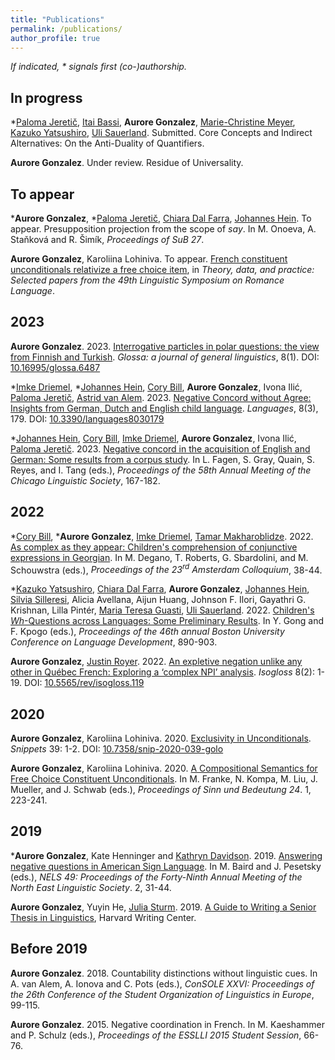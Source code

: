 ```yaml
---
title: "Publications"
permalink: /publications/
author_profile: true
---
```


*If indicated, \* signals first (co-)authorship.*

## In progress

*[Paloma Jeretič](https://wp.nyu.edu/paloma/), [Itai Bassi](https://itaibassi.github.io/), **Aurore Gonzalez**, [Marie-Christine Meyer](https://www.leibniz-zas.de/en/people/details/meyer-marie-christine/marie-christine-meyer), [Kazuko Yatsushiro](https://www.leibniz-zas.de/en/people/details/yatsushiro-kazuko/kazuko-yatsushiro), [Uli Sauerland](https://www.leibniz-zas.de/en/people/details/sauerland-uli/uli-sauerland). Submitted. Core Concepts and Indirect Alternatives: On the Anti-Duality of Quantifiers.

**Aurore Gonzalez**. Under review. Residue of Universality.

## To appear

\***Aurore Gonzalez**, \*[Paloma Jeretič](https://wp.nyu.edu/paloma/), [Chiara Dal Farra](http://www.bilgroup.it/en/chiara-dal-farra-2/), [Johannes Hein](https://www.johannes-hein.de/index.html). To appear. Presupposition projection from the scope of *say*. In M. Onoeva, A. Staňková and R. Šimík, *Proceedings of SuB 27*.

**Aurore Gonzalez**, Karoliina Lohiniva. To appear. [French constituent unconditionals relativize a free choice item](http://auroregonzalez.github.io/files/French_constituent_unconditionals_relativize_a_free_choice_item.pdf), in *Theory, data, and
practice: Selected papers from the 49th Linguistic Symposium on Romance Language*.

## 2023 

**Aurore Gonzalez**. 2023. [Interrogative particles in polar questions: the view from Finnish and Turkish](https://www.glossa-journal.org/article/id/6487/). *Glossa: a journal of general linguistics*, 8(1). DOI: [10.16995/glossa.6487](https://doi.org/10.16995/glossa.6487)

\*[Imke Driemel](https://sites.google.com/site/imkedriemel/home), \*[Johannes Hein](https://www.johannes-hein.de/index.html), [Cory Bill](https://www.corybill.com/), **Aurore Gonzalez**, Ivona Ilić, [Paloma Jeretič](https://wp.nyu.edu/paloma/), [Astrid van Alem](https://sites.google.com/view/astridvanalem/homepage). 2023. [Negative Concord without Agree: Insights from German, Dutch and English child language](https://lingbuzz.net/lingbuzz/007416). *Languages*, 8(3), 179. DOI: [10.3390/languages8030179](https://doi.org/10.3390/languages8030179)

\*[Johannes Hein](https://www.johannes-hein.de/index.html), [Cory Bill](https://www.corybill.com/), [Imke Driemel](https://sites.google.com/site/imkedriemel/home), **Aurore Gonzalez**, Ivona Ilić, [Paloma Jeretič](https://wp.nyu.edu/paloma/). 2023. [Negative concord in the acquisition of English and German: Some results from a corpus study](https://ling.auf.net/lingbuzz/007243). In L. Fagen, S. Gray, Quain, S. Reyes, and I. Tang (eds.), *Proceedings of the 58th Annual Meeting
of the Chicago Linguistic Society*, 167-182.


## 2022

\*[Cory Bill](https://www.corybill.com/), \***Aurore Gonzalez**, [Imke Driemel](https://sites.google.com/site/imkedriemel/home), [Tamar Makharoblidze](https://faculty.iliauni.edu.ge/arts/tamar-makharoblidze/?lang=en). 2022. [As complex as they appear: Children's comprehension of conjunctive expressions in Georgian](https://lingbuzz.net/lingbuzz/007101). In M. Degano, T. Roberts, G. Sbardolini, and M. Schouwstra (eds.), *Proceedings of the 23<sup>rd</sup> Amsterdam Colloquium*, 38-44.

\*[Kazuko Yatsushiro](https://www.leibniz-zas.de/en/people/details/yatsushiro-kazuko/kazuko-yatsushiro), [Chiara Dal Farra](http://www.bilgroup.it/en/chiara-dal-farra-2/), **Aurore Gonzalez**, [Johannes Hein](https://www.johannes-hein.de/index.html), [Silvia Silleresi](http://www.bilgroup.it/en/silvia-silleresi-2/), Alicia Avellana, Aijun Huang, Johnson F. Ilori, Gayathri G. Krishnan, Lilla Pintér, [Maria Teresa Guasti](https://www.unimib.it/maria-teresa-guasti), [Uli Sauerland](https://www.leibniz-zas.de/en/people/details/sauerland-uli/uli-sauerland). 2022. [Children's *Wh*-Questions across Languages: Some Preliminary Results](http://www.lingref.com/bucld/46/BUCLD46-67.pdf). In Y. Gong and F. Kpogo (eds.), *Proceedings of the 46th annual Boston University Conference on Language Development*, 890-903.

**Aurore Gonzalez**, [Justin Royer](http://justinroyer.lingspace.org/?page_id=16). 2022. [An expletive negation unlike any other in Québec French: Exploring a ‘complex NPI’ analysis](https://doi.org/10.5565/rev/isogloss.119). *Isogloss* 8(2): 1-19. DOI: [10.5565/rev/isogloss.119](https://doi.org/10.5565/rev/isogloss.119)

## 2020

**Aurore Gonzalez**, Karoliina Lohiniva. 2020. [Exclusivity in Unconditionals](http://auroregonzalez.github.io/files/snippets_gonzalez_lohiniva.pdf). *Snippets* 39: 1-2. DOI: [10.7358/snip-2020-039-golo](http://dx.doi.org/10.7358/snip-2020-039-golo)

**Aurore Gonzalez**, Karoliina Lohiniva. 2020. [A Compositional Semantics for Free Choice Constituent Unconditionals](https://semanticsarchive.net/Archive/jI3N2NlY/gonzalez_lohiniva_sub.pdf). In M. Franke, N. Kompa, M. Liu, J. Mueller, and J. Schwab (eds.), *Proceedings of Sinn und Bedeutung 24*. 1, 223-241.

## 2019

\***Aurore Gonzalez**, Kate Henninger and [Kathryn Davidson](https://scholar.harvard.edu/kathryndavidson/home). 2019. [Answering negative questions in American Sign Language](http://auroregonzalez.github.io/files/gonzalez_henninger_davidson_2019.pdf). In M. Baird and J. Pesetsky (eds.), *NELS 49: Proceedings of the Forty-Ninth Annual Meeting of the North East Linguistic Society*. 2, 31-44.

**Aurore Gonzalez**, Yuyin He, [Julia Sturm](https://scholar.harvard.edu/sturm). 2019. [A Guide to Writing a Senior Thesis in Linguistics](http://auroregonzalez.github.io/files/a_guide_to_writing_a_senior_thesis_in_linguistics_2019.pdf), Harvard Writing Center.


## Before 2019

**Aurore Gonzalez**. 2018. Countability distinctions without linguistic cues. In A. van Alem, A. Ionova and C. Pots (eds.), *ConSOLE XXVI: Proceedings of the 26th Conference of the Student Organization of Linguistics in Europe*, 99-115.

**Aurore Gonzalez**. 2015. Negative coordination in French. In M. Kaeshammer and P. Schulz (eds.), *Proceedings of the ESSLLI 2015 Student Session*, 66-76.


